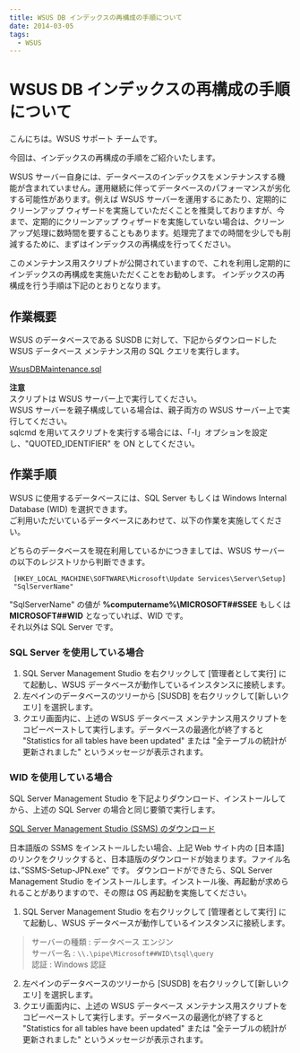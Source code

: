 ```yaml
---
title: WSUS DB インデックスの再構成の手順について
date: 2014-03-05
tags:
  - WSUS
---
```


# WSUS DB インデックスの再構成の手順について

こんにちは。WSUS サポート チームです。  

今回は、インデックスの再構成の手順をご紹介いたします。

WSUS サーバー自身には、データベースのインデックスをメンテナンスする機能が含まれていません。運用継続に伴ってデータベースのパフォーマンスが劣化する可能性があります。例えば WSUS サーバーを運用するにあたり、定期的にクリーンアップ ウィザードを実施していただくことを推奨しておりますが、今まで、定期的にクリーンアップ ウィザードを実施していない場合は、クリーンアップ処理に数時間を要することもあります。処理完了までの時間を少しでも削減するために、まずはインデックスの再構成を行ってください。

このメンテナンス用スクリプトが公開されていますので、これを利用し定期的にインデックスの再構成を実施いただくことをお勧めします。
インデックスの再構成を行う手順は下記のとおりとなります。

## 作業概要
WSUS のデータベースである SUSDB に対して、下記からダウンロードした WSUS データベース メンテナンス用の SQL クエリを実行します。

[WsusDBMaintenance.sql](https://github.com/microsoft-jpcssmem/WSUS/releases/latest/download/WsusDBMaintenance.sql)

**注意**  
スクリプトは WSUS サーバー上で実行してください。  
WSUS サーバーを親子構成している場合は、親子両方の WSUS サーバー上で実行してください。  
sqlcmd を用いてスクリプトを実行する場合には、「-I」オプションを設定し、"QUOTED_IDENTIFIER" を ON としてください。  

## 作業手順
WSUS に使用するデータベースには、SQL Server もしくは Windows Internal Database (WID) を選択できます。  
ご利用いただいているデータベースにあわせて、以下の作業を実施してください。

どちらのデータベースを現在利用しているかにつきましては、WSUS サーバーの以下のレジストリから判断できます。

```
 [HKEY_LOCAL_MACHINE\SOFTWARE\Microsoft\Update Services\Server\Setup]
 "SqlServerName" 
```

"SqlServerName" の値が **%computername%\MICROSOFT##SSEE** もしくは **MICROSOFT##WID** となっていれば、WID です。  
それ以外は SQL Server です。

### SQL Server を使用している場合
1. SQL Server Management Studio を右クリックして [管理者として実行] にて起動し、WSUS データベースが動作しているインスタンスに接続します。
2. 左ペインのデータベースのツリーから [SUSDB] を右クリックして[新しいクエリ] を選択します。
3. クエリ画面内に、上述の WSUS データベース メンテナンス用スクリプトをコピーペーストして実行します。データベースの最適化が終了すると "Statistics for all tables have been updated" または "全テーブルの統計が更新されました" というメッセージが表示されます。

### WID を使用している場合
SQL Server Management Studio を下記よりダウンロード、インストールしてから、上述の SQL Server の場合と同じ要領で実行します。

[SQL Server Management Studio (SSMS) のダウンロード](https://docs.microsoft.com/ja-jp/sql/ssms/download-sql-server-management-studio-ssms?view=sql-server-ver15#available-languages)

日本語版の SSMS をインストールしたい場合、上記 Web サイト内の [日本語] のリンクをクリックすると、日本語版のダウンロードが始まります。ファイル名は、”SSMS-Setup-JPN.exe” です。
ダウンロードができたら、SQL Server Management Studio をインストールします。インストール後、再起動が求められることがありますので、その際は OS 再起動を実施してください。

1. SQL Server Management Studio を右クリックして [管理者として実行] にて起動し、WSUS データベースが動作しているインスタンスに接続します。

>サーバーの種類 : データベース エンジン  
>サーバー名 : `\\.\pipe\Microsoft##WID\tsql\query`  
>認証 : Windows 認証  

2. 左ペインのデータベースのツリーから [SUSDB] を右クリックして[新しいクエリ] を選択します。
3. クエリ画面内に、上述の WSUS データベース メンテナンス用スクリプトをコピーペーストして実行します。データベースの最適化が終了すると "Statistics for all tables have been updated" または "全テーブルの統計が更新されました" というメッセージが表示されます。

